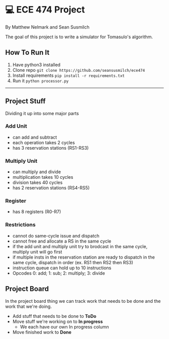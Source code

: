 # 💻 ECE 474 Project

By Matthew Nelmark and Sean Susmilch

The goal of this project is to write a simulator for Tomasulo's algorithm.

## How To Run It

1. Have python3 installed
2. Clone repo `git clone https://github.com/seansusmilch/ece474`
3. Install requirements `pip install -r requirements.txt`
4. Run it `python processor.py`

---
## Project Stuff

Dividing it up into some major parts

### Add Unit

* can add and subtract
* each operation takes 2 cycles
* has 3 reservation stations (RS1-RS3)

### Multiply Unit

* can multiply and divide
* multiplication takes 10 cycles
* division takes 40 cycles
* has 2 reservation stations (RS4-RS5)

### Register

* has 8 registers (R0-R7)

### Restrictions

* cannot do same-cycle issue and dispatch
* cannot free and allocate a RS in the same cycle
* if the add unit and multiply unit try to brodcast in the same cycle, multiply unit will go first
* if multiple insts in the reservation station are ready to dispatch in the same cycle, dispatch in order (ex. RS1 then RS2 then RS3)
* instruction queue can hold up to 10 instructions
* Opcodes 0: add; 1: sub; 2: multiply; 3: divide

## Project Board

In the project board thing we can track work that needs to be done and the work that we're doing.

* Add stuff that needs to be done to **ToDo**
* Move stuff we're working on to **In progress**
  * We each have our own In progress column
* Move finished work to **Done**

